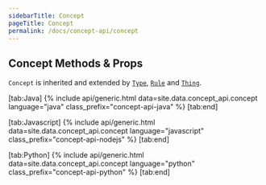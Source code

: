 ```yaml
---
sidebarTitle: Concept
pageTitle: Concept
permalink: /docs/concept-api/concept
---
```


## Concept Methods & Props
`Concept` is inherited and extended by [`Type`](/docs/concept-api/type), [`Rule`](/docs/concept-api/rule) and [`Thing`](/docs/concept-api/thing).

<div class="tabs light" data-no-parse>

[tab:Java]
{% include api/generic.html data=site.data.concept_api.concept language="java" class_prefix="concept-api-java" %}
[tab:end]

[tab:Javascript]
{% include api/generic.html data=site.data.concept_api.concept language="javascript" class_prefix="concept-api-nodejs" %}
[tab:end]

[tab:Python]
{% include api/generic.html data=site.data.concept_api.concept language="python" class_prefix="concept-api-python" %}
[tab:end]

</div>